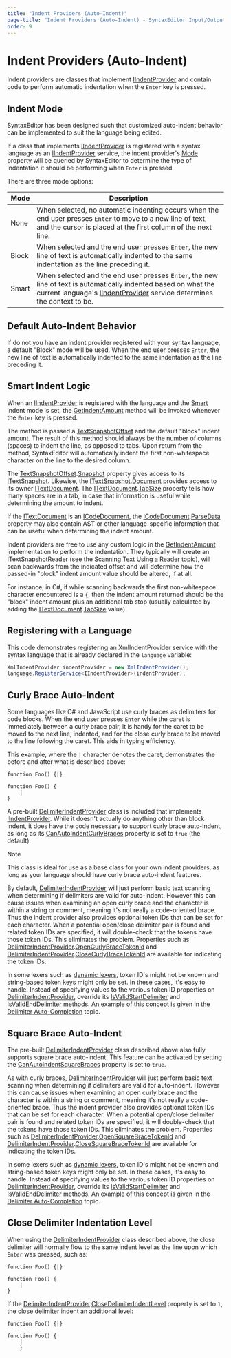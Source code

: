 ```yaml
---
title: "Indent Providers (Auto-Indent)"
page-title: "Indent Providers (Auto-Indent) - SyntaxEditor Input/Output Features"
order: 9
---
```

# Indent Providers (Auto-Indent)

Indent providers are classes that implement [IIndentProvider](xref:@ActiproUIRoot.Controls.SyntaxEditor.IIndentProvider) and contain code to perform automatic indentation when the `Enter` key is pressed.

## Indent Mode

SyntaxEditor has been designed such that customized auto-indent behavior can be implemented to suit the language being edited.

If a class that implements [IIndentProvider](xref:@ActiproUIRoot.Controls.SyntaxEditor.IIndentProvider) is registered with a syntax language as an [IIndentProvider](xref:@ActiproUIRoot.Controls.SyntaxEditor.IIndentProvider) service, the indent provider's [Mode](xref:@ActiproUIRoot.Controls.SyntaxEditor.IIndentProvider.Mode) property will be queried by SyntaxEditor to determine the type of indentation it should be performing when `Enter` is pressed.

There are three mode options:

| Mode | Description |
|-----|-----|
| None | When selected, no automatic indenting occurs when the end user presses `Enter` to move to a new line of text, and the cursor is placed at the first column of the next line. |
| Block | When selected and the end user presses `Enter`, the new line of text is automatically indented to the same indentation as the line preceding it. |
| Smart | When selected and the end user presses `Enter`, the new line of text is automatically indented based on what the current language's [IIndentProvider](xref:@ActiproUIRoot.Controls.SyntaxEditor.IIndentProvider) service determines the context to be. |

## Default Auto-Indent Behavior

If do not you have an indent provider registered with your syntax language, a default "Block" mode will be used. When the end user presses `Enter`, the new line of text is automatically indented to the same indentation as the line preceding it.

## Smart Indent Logic

When an [IIndentProvider](xref:@ActiproUIRoot.Controls.SyntaxEditor.IIndentProvider) is registered with the language and the [Smart](xref:@ActiproUIRoot.Controls.SyntaxEditor.IndentMode.Smart) indent mode is set, the [GetIndentAmount](xref:@ActiproUIRoot.Controls.SyntaxEditor.IIndentProvider.GetIndentAmount*) method will be invoked whenever the `Enter` key is pressed.

The method is passed a [TextSnapshotOffset](xref:ActiproSoftware.Text.TextSnapshotOffset) and the default "block" indent amount.  The result of this method should always be the number of columns (spaces) to indent the line, as opposed to tabs.  Upon return from the method, SyntaxEditor will automatically indent the first non-whitespace character on the line to the desired column.

The [TextSnapshotOffset](xref:ActiproSoftware.Text.TextSnapshotOffset).[Snapshot](xref:ActiproSoftware.Text.TextSnapshotOffset.Snapshot) property gives access to its [ITextSnapshot](xref:ActiproSoftware.Text.ITextSnapshot).  Likewise, the [ITextSnapshot](xref:ActiproSoftware.Text.ITextSnapshot).[Document](xref:ActiproSoftware.Text.ITextSnapshot.Document) provides access to its owner [ITextDocument](xref:ActiproSoftware.Text.ITextDocument).  The [ITextDocument](xref:ActiproSoftware.Text.ITextDocument).[TabSize](xref:ActiproSoftware.Text.ITextDocument.TabSize) property tells how many spaces are in a tab, in case that information is useful while determining the amount to indent.

If the [ITextDocument](xref:ActiproSoftware.Text.ITextDocument) is an [ICodeDocument](xref:ActiproSoftware.Text.ICodeDocument), the [ICodeDocument](xref:ActiproSoftware.Text.ICodeDocument).[ParseData](xref:ActiproSoftware.Text.ICodeDocument.ParseData) property may also contain AST or other language-specific information that can be useful when determining the indent amount.

Indent providers are free to use any custom logic in the [GetIndentAmount](xref:@ActiproUIRoot.Controls.SyntaxEditor.IIndentProvider.GetIndentAmount*) implementation to perform the indentation.  They typically will create an [ITextSnapshotReader](xref:ActiproSoftware.Text.ITextSnapshotReader) (see the [Scanning Text Using a Reader](../../text-parsing/core-text/scanning-text.md) topic), will scan backwards from the indicated offset and will determine how the passed-in "block" indent amount value should be altered, if at all.

For instance, in C#, if while scanning backwards the first non-whitespace character encountered is a `{`, then the indent amount returned should be the "block" indent amount plus an additional tab stop (usually calculated by adding the [ITextDocument](xref:ActiproSoftware.Text.ITextDocument).[TabSize](xref:ActiproSoftware.Text.ITextDocument.TabSize) value).

## Registering with a Language

This code demonstrates registering an XmlIndentProvider service with the syntax language that is already declared in the `language` variable:

```csharp
XmlIndentProvider indentProvider = new XmlIndentProvider();
language.RegisterService<IIndentProvider>(indentProvider);
```

## Curly Brace Auto-Indent

Some languages like C# and JavaScript use curly braces as delimiters for code blocks.  When the end user presses `Enter` while the caret is immediately between a curly brace pair, it is handy for the caret to be moved to the next line, indented, and for the close curly brace to be moved to the line following the caret.  This aids in typing efficiency.

This example, where the `|` character denotes the caret, demonstrates the before and after what is described above:

```
function Foo() {|}
```

```
function Foo() {
	|
}
```

A pre-built [DelimiterIndentProvider](xref:@ActiproUIRoot.Controls.SyntaxEditor.Implementation.DelimiterIndentProvider) class is included that implements [IIndentProvider](xref:@ActiproUIRoot.Controls.SyntaxEditor.IIndentProvider).  While it doesn't actually do anything other than block indent, it does have the code necessary to support curly brace auto-indent, as long as its [CanAutoIndentCurlyBraces](xref:@ActiproUIRoot.Controls.SyntaxEditor.Implementation.DelimiterIndentProvider.CanAutoIndentCurlyBraces) property is set to `true` (the default).

> [!NOTE]
> This class is ideal for use as a base class for your own indent providers, as long as your language should have curly brace auto-indent features.

By default, [DelimiterIndentProvider](xref:@ActiproUIRoot.Controls.SyntaxEditor.Implementation.DelimiterIndentProvider) will just perform basic text scanning when determining if delimiters are valid for auto-indent.  However this can cause issues when examining an open curly brace and the character is within a string or comment, meaning it's not really a code-oriented brace.  Thus the indent provider also provides optional token IDs that can be set for each character.  When a potential open/close delimiter pair is found and related token IDs are specified, it will double-check that the tokens have those token IDs.  This eliminates the problem.  Properties such as [DelimiterIndentProvider](xref:@ActiproUIRoot.Controls.SyntaxEditor.Implementation.DelimiterIndentProvider).[OpenCurlyBraceTokenId](xref:@ActiproUIRoot.Controls.SyntaxEditor.Implementation.DelimiterIndentProvider.OpenCurlyBraceTokenId) and [DelimiterIndentProvider](xref:@ActiproUIRoot.Controls.SyntaxEditor.Implementation.DelimiterIndentProvider).[CloseCurlyBraceTokenId](xref:@ActiproUIRoot.Controls.SyntaxEditor.Implementation.DelimiterIndentProvider.CloseCurlyBraceTokenId) are available for indicating the token IDs.

In some lexers such as [dynamic lexers](../../text-parsing/lexing/dynamic-lexers.md), token ID's might not be known and string-based token keys might only be set.  In these cases, it's easy to handle.  Instead of specifying values to the various token ID properties on [DelimiterIndentProvider](xref:@ActiproUIRoot.Controls.SyntaxEditor.Implementation.DelimiterIndentProvider), override its [IsValidStartDelimiter](xref:@ActiproUIRoot.Controls.SyntaxEditor.Implementation.DelimiterIndentProvider.IsValidStartDelimiter*) and [IsValidEndDelimiter](xref:@ActiproUIRoot.Controls.SyntaxEditor.Implementation.DelimiterIndentProvider.IsValidEndDelimiter*) methods.  An example of this concept is given in the [Delimiter Auto-Completion](delimiter-auto-completion.md) topic.

## Square Brace Auto-Indent

The pre-built [DelimiterIndentProvider](xref:@ActiproUIRoot.Controls.SyntaxEditor.Implementation.DelimiterIndentProvider) class described above also fully supports square brace auto-indent.  This feature can be activated by setting the [CanAutoIndentSquareBraces](xref:@ActiproUIRoot.Controls.SyntaxEditor.Implementation.DelimiterIndentProvider.CanAutoIndentSquareBraces) property is set to `true`.

As with curly braces, [DelimiterIndentProvider](xref:@ActiproUIRoot.Controls.SyntaxEditor.Implementation.DelimiterIndentProvider) will just perform basic text scanning when determining if delimiters are valid for auto-indent.  However this can cause issues when examining an open curly brace and the character is within a string or comment, meaning it's not really a code-oriented brace.  Thus the indent provider also provides optional token IDs that can be set for each character.  When a potential open/close delimiter pair is found and related token IDs are specified, it will double-check that the tokens have those token IDs.  This eliminates the problem.  Properties such as [DelimiterIndentProvider](xref:@ActiproUIRoot.Controls.SyntaxEditor.Implementation.DelimiterIndentProvider).[OpenSquareBraceTokenId](xref:@ActiproUIRoot.Controls.SyntaxEditor.Implementation.DelimiterIndentProvider.OpenSquareBraceTokenId) and [DelimiterIndentProvider](xref:@ActiproUIRoot.Controls.SyntaxEditor.Implementation.DelimiterIndentProvider).[CloseSquareBraceTokenId](xref:@ActiproUIRoot.Controls.SyntaxEditor.Implementation.DelimiterIndentProvider.CloseSquareBraceTokenId) are available for indicating the token IDs.

In some lexers such as [dynamic lexers](../../text-parsing/lexing/dynamic-lexers.md), token ID's might not be known and string-based token keys might only be set.  In these cases, it's easy to handle.  Instead of specifying values to the various token ID properties on [DelimiterIndentProvider](xref:@ActiproUIRoot.Controls.SyntaxEditor.Implementation.DelimiterIndentProvider), override its [IsValidStartDelimiter](xref:@ActiproUIRoot.Controls.SyntaxEditor.Implementation.DelimiterIndentProvider.IsValidStartDelimiter*) and [IsValidEndDelimiter](xref:@ActiproUIRoot.Controls.SyntaxEditor.Implementation.DelimiterIndentProvider.IsValidEndDelimiter*) methods.  An example of this concept is given in the [Delimiter Auto-Completion](delimiter-auto-completion.md) topic.

## Close Delimiter Indentation Level

When using the [DelimiterIndentProvider](xref:@ActiproUIRoot.Controls.SyntaxEditor.Implementation.DelimiterIndentProvider) class described above, the close delimiter will normally flow to the same indent level as the line upon which `Enter` was pressed, such as:

```
function Foo() {|}
```

```
function Foo() {
	|
}
```

If the [DelimiterIndentProvider](xref:@ActiproUIRoot.Controls.SyntaxEditor.Implementation.DelimiterIndentProvider).[CloseDelimiterIndentLevel](xref:@ActiproUIRoot.Controls.SyntaxEditor.Implementation.DelimiterIndentProvider.CloseDelimiterIndentLevel) property is set to `1`, the close delimiter indent an additional level:

```
function Foo() {|}
```

```
function Foo() {
	|
	}
```
